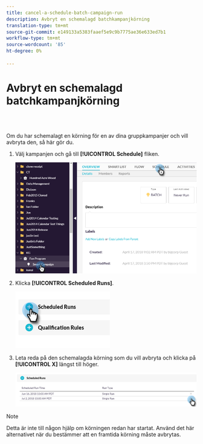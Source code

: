 ```yaml
---
title: cancel-a-schedule-batch-campaign-run
description: Avbryt en schemalagd batchkampanjkörning
translation-type: tm+mt
source-git-commit: e149133a5383faaef5e9c9b7775ae36e633ed7b1
workflow-type: tm+mt
source-wordcount: '85'
ht-degree: 0%

---
```



# Avbryt en schemalagd batchkampanjkörning

<br> 

Om du har schemalagt en körning för en av dina gruppkampanjer och vill avbryta den, så här gör du.

1. Välj kampanjen och gå till **[!UICONTROL Schedule]** fliken.

   ![Bild ett](/help/sky/assets/smart-campaigns/cancel-a-scheduled-batch-campaign-run/cancel-a-scheduled-batch-campaign-run-1.png)

1. Klicka **[!UICONTROL Scheduled Runs]**.

   ![Bild två](/help/sky/assets/smart-campaigns/cancel-a-scheduled-batch-campaign-run/cancel-a-scheduled-batch-campaign-run-2.png)

1. Leta reda på den schemalagda körning som du vill avbryta och klicka på **[!UICONTROL X]** längst till höger.

   ![Bild tre](/help/sky/assets/smart-campaigns/cancel-a-scheduled-batch-campaign-run/cancel-a-scheduled-batch-campaign-run-3.png)

>[!NOTE]
>
>Detta är inte till någon hjälp om körningen redan har startat. Använd det här alternativet när du bestämmer att en framtida körning måste avbrytas.
